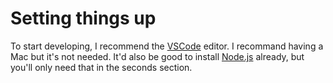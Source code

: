 # Setting things up

To start developing, I recommend the [VSCode](https://code.visualstudio.com/download) editor. I recommand having a Mac but it's not needed. It'd also be good to install [Node.js](https://nodejs.org/en/download/) already, but you'll only need that in the seconds section.
